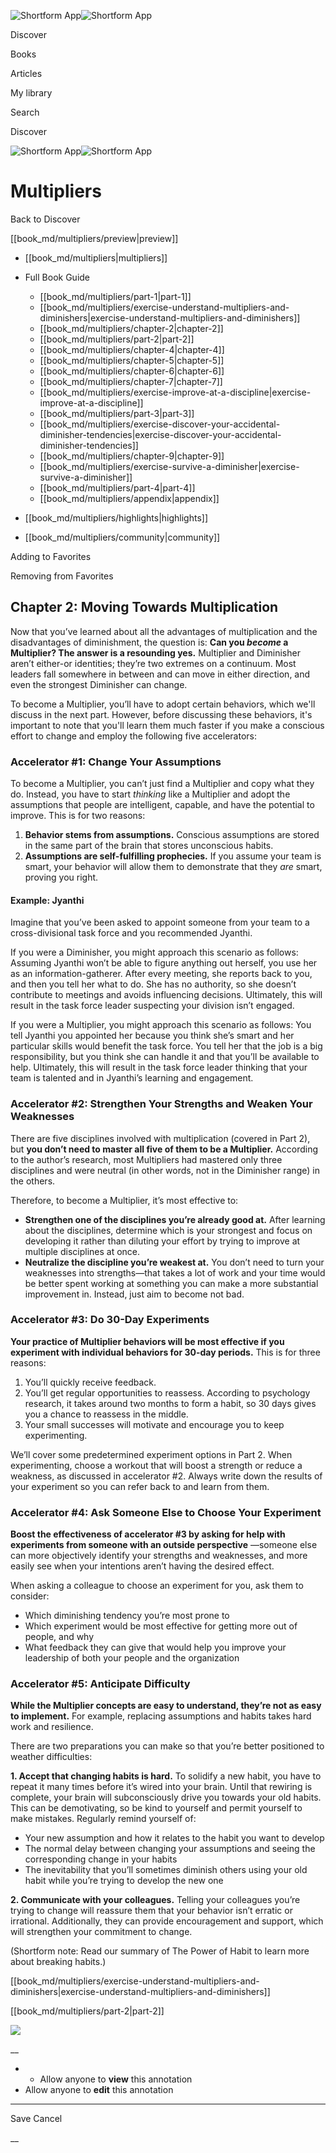 ![Shortform App](/img/logo.36a2399e.svg)![Shortform App](/img/logo-dark.70c1b072.svg)

Discover

Books

Articles

My library

Search

Discover

![Shortform App](/img/logo.36a2399e.svg)![Shortform App](/img/logo-dark.70c1b072.svg)

# Multipliers

Back to Discover

[[book_md/multipliers/preview|preview]]

  * [[book_md/multipliers|multipliers]]
  * Full Book Guide

    * [[book_md/multipliers/part-1|part-1]]
    * [[book_md/multipliers/exercise-understand-multipliers-and-diminishers|exercise-understand-multipliers-and-diminishers]]
    * [[book_md/multipliers/chapter-2|chapter-2]]
    * [[book_md/multipliers/part-2|part-2]]
    * [[book_md/multipliers/chapter-4|chapter-4]]
    * [[book_md/multipliers/chapter-5|chapter-5]]
    * [[book_md/multipliers/chapter-6|chapter-6]]
    * [[book_md/multipliers/chapter-7|chapter-7]]
    * [[book_md/multipliers/exercise-improve-at-a-discipline|exercise-improve-at-a-discipline]]
    * [[book_md/multipliers/part-3|part-3]]
    * [[book_md/multipliers/exercise-discover-your-accidental-diminisher-tendencies|exercise-discover-your-accidental-diminisher-tendencies]]
    * [[book_md/multipliers/chapter-9|chapter-9]]
    * [[book_md/multipliers/exercise-survive-a-diminisher|exercise-survive-a-diminisher]]
    * [[book_md/multipliers/part-4|part-4]]
    * [[book_md/multipliers/appendix|appendix]]
  * [[book_md/multipliers/highlights|highlights]]
  * [[book_md/multipliers/community|community]]



Adding to Favorites 

Removing from Favorites 

## Chapter 2: Moving Towards Multiplication

Now that you’ve learned about all the advantages of multiplication and the disadvantages of diminishment, the question is: **Can you _become_ a Multiplier? The answer is a resounding yes.** Multiplier and Diminisher aren’t either-or identities; they’re two extremes on a continuum. Most leaders fall somewhere in between and can move in either direction, and even the strongest Diminisher can change.

To become a Multiplier, you’ll have to adopt certain behaviors, which we'll discuss in the next part. However, before discussing these behaviors, it's important to note that you'll learn them much faster if you make a conscious effort to change and employ the following five accelerators:

### Accelerator #1: Change Your Assumptions

To become a Multiplier, you can’t just find a Multiplier and copy what they do. Instead, you have to start _thinking_ like a Multiplier and adopt the assumptions that people are intelligent, capable, and have the potential to improve. This is for two reasons:

  1. **Behavior stems from assumptions.** Conscious assumptions are stored in the same part of the brain that stores unconscious habits.
  2. **Assumptions are self-fulfilling prophecies.** If you assume your team is smart, your behavior will allow them to demonstrate that they _are_ smart, proving you right.



#### Example: Jyanthi

Imagine that you’ve been asked to appoint someone from your team to a cross-divisional task force and you recommended Jyanthi.

If you were a Diminisher, you might approach this scenario as follows: Assuming Jyanthi won’t be able to figure anything out herself, you use her as an information-gatherer. After every meeting, she reports back to you, and then you tell her what to do. She has no authority, so she doesn’t contribute to meetings and avoids influencing decisions. Ultimately, this will result in the task force leader suspecting your division isn’t engaged.

If you were a Multiplier, you might approach this scenario as follows: You tell Jyanthi you appointed her because you think she’s smart and her particular skills would benefit the task force. You tell her that the job is a big responsibility, but you think she can handle it and that you’ll be available to help. Ultimately, this will result in the task force leader thinking that your team is talented and in Jyanthi’s learning and engagement.

### Accelerator #2: Strengthen Your Strengths and Weaken Your Weaknesses

There are five disciplines involved with multiplication (covered in Part 2), but **you don’t need to master all five of them to be a Multiplier.** According to the author’s research, most Multipliers had mastered only three disciplines and were neutral (in other words, not in the Diminisher range) in the others.

Therefore, to become a Multiplier, it’s most effective to:

  * **Strengthen one of the disciplines you’re already good at.** After learning about the disciplines, determine which is your strongest and focus on developing it rather than diluting your effort by trying to improve at multiple disciplines at once.
  * **Neutralize the discipline you’re weakest at.** You don’t need to turn your weaknesses into strengths—that takes a lot of work and your time would be better spent working at something you can make a more substantial improvement in. Instead, just aim to become not bad.



### Accelerator #3: Do 30-Day Experiments

**Your practice of Multiplier behaviors will be most effective if you experiment with individual behaviors for 30-day periods.** This is for three reasons:

  1. You’ll quickly receive feedback.
  2. You’ll get regular opportunities to reassess. According to psychology research, it takes around two months to form a habit, so 30 days gives you a chance to reassess in the middle. 
  3. Your small successes will motivate and encourage you to keep experimenting.



We’ll cover some predetermined experiment options in Part 2. When experimenting, choose a workout that will boost a strength or reduce a weakness, as discussed in accelerator #2. Always write down the results of your experiment so you can refer back to and learn from them.

### Accelerator #4: Ask Someone Else to Choose Your Experiment

**Boost the effectiveness of accelerator #3 by asking for help with experiments from someone with an outside perspective** —someone else can more objectively identify your strengths and weaknesses, and more easily see when your intentions aren’t having the desired effect.

When asking a colleague to choose an experiment for you, ask them to consider:

  * Which diminishing tendency you’re most prone to
  * Which experiment would be most effective for getting more out of people, and why
  * What feedback they can give that would help you improve your leadership of both your people and the organization



### Accelerator #5: Anticipate Difficulty

**While the Multiplier concepts are easy to understand, they’re not as easy to implement.** For example, replacing assumptions and habits takes hard work and resilience.

There are two preparations you can make so that you’re better positioned to weather difficulties:

**1\. Accept that changing habits is hard.** To solidify a new habit, you have to repeat it many times before it’s wired into your brain. Until that rewiring is complete, your brain will subconsciously drive you towards your old habits. This can be demotivating, so be kind to yourself and permit yourself to make mistakes. Regularly remind yourself of:

  * Your new assumption and how it relates to the habit you want to develop
  * The normal delay between changing your assumptions and seeing the corresponding change in your habits
  * The inevitability that you’ll sometimes diminish others using your old habit while you’re trying to develop the new one



**2\. Communicate with your colleagues.** Telling your colleagues you’re trying to change will reassure them that your behavior isn’t erratic or irrational. Additionally, they can provide encouragement and support, which will strengthen your commitment to change.

(Shortform note: Read our summary of The Power of Habit to learn more about breaking habits.)

[[book_md/multipliers/exercise-understand-multipliers-and-diminishers|exercise-understand-multipliers-and-diminishers]]

[[book_md/multipliers/part-2|part-2]]

![](https://bat.bing.com/action/0?ti=56018282&Ver=2&mid=bfe09542-94d3-4c5e-be5d-863e0b03e947&sid=f30c5e70639211ee87d33f0876d93783&vid=f30c9700639211eeb3a75d830392c94f&vids=0&msclkid=N&pi=0&lg=en-US&sw=800&sh=600&sc=24&nwd=1&tl=Shortform%20%7C%20Book&p=https%3A%2F%2Fwww.shortform.com%2Fapp%2Fbook%2Fmultipliers%2Fchapter-2&r=&lt=358&evt=pageLoad&sv=1&rn=786962)

__

  *   * Allow anyone to **view** this annotation
  * Allow anyone to **edit** this annotation



* * *

Save Cancel

__



